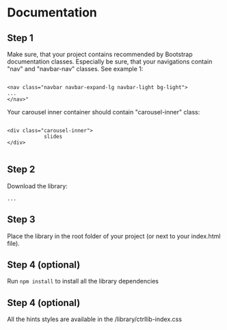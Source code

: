 <h1>Documentation</h1>

<h2>Step 1</h2>
<p>Make sure, that your project contains recommended by Bootstrap documentation classes. Especially be sure, that your navigations contain "nav" and "navbar-nav" classes. See example 1:</p>
<code>
&#60;nav class="navbar navbar-expand-lg navbar-light bg-light">
...
&#60;/nav>"
</code>

<p>Your carousel inner container should contain "carousel-inner" class:</p>
<code>
&#60;div class="carousel-inner">
            slides
&#60;/div>

</code>

<h2>Step 2</h2>

<p>Download the library:</p>
<code>...</code>

<h2>Step 3</h2>

Place the library in the root folder of your project (or next to your index.html file).

<h2>Step 4 (optional)</h2>
Run <code>npm install</code> to install all the library dependencies

<h2>Step 4 (optional)</h2>
<p>All the hints styles are available in the /library/ctrllib-index.css</p>
